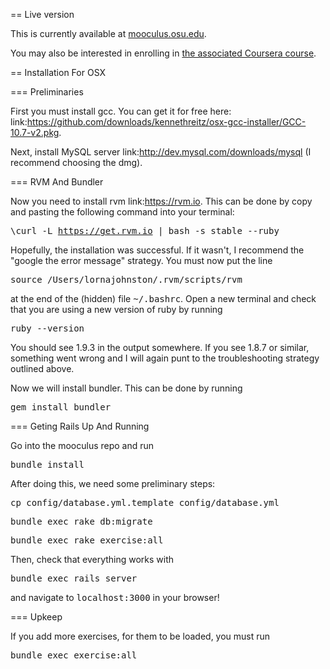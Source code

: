 == Live version

This is currently available at [mooculus.osu.edu](https://mooculus.osu.edu/).

You may also be interested in enrolling in [the associated Coursera course](https://www.coursera.org/course/calc1).

== Installation For OSX

=== Preliminaries

First you must install gcc. You can get it for free here:
link:https://github.com/downloads/kennethreitz/osx-gcc-installer/GCC-10.7-v2.pkg.

Next, install MySQL server link:http://dev.mysql.com/downloads/mysql (I recommend choosing the dmg).

=== RVM And Bundler


Now you need to install rvm link:https://rvm.io. This can be
done by copy and pasting the following command into your terminal:

<tt>\curl -L https://get.rvm.io | bash -s stable --ruby</tt>

Hopefully, the installation was successful. If it wasn't, I recommend the "google the 
error message" strategy. You must now put the line 

<tt>source /Users/lornajohnston/.rvm/scripts/rvm</tt>

at the end of the (hidden) file <tt>~/.bashrc</tt>. Open a new terminal and check that you are using a new
version of ruby by running

<tt>ruby --version</tt>

You should see 1.9.3 in the output somewhere. If you see 1.8.7 or similar, something went
wrong and I will again punt to the troubleshooting strategy outlined above.

Now we will install bundler. This can be done by running

<tt>gem install bundler</tt>

=== Geting Rails Up And Running

Go into the mooculus repo and run

<tt>bundle install</tt>

After doing this, we need some preliminary steps:

<tt>cp config/database.yml.template config/database.yml</tt>

<tt>bundle exec rake db:migrate</tt>

<tt>bundle exec rake exercise:all</tt>

Then, check that everything works with

<tt>bundle exec rails server</tt>

and navigate to <tt>localhost:3000</tt> in your browser!

=== Upkeep

If you add more exercises, for them to be loaded, you must run

<tt>bundle exec exercise:all</tt>
